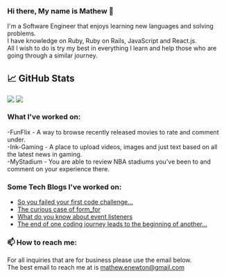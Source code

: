 ### Hi there, My name is Mathew 👋

<!--
**majormatt28/majormatt28** is a ✨ _special_ ✨ repository because its `README.md` (this file) appears on your GitHub profile.

Here are some ideas to get you started:

- 🔭 I’m currently working on ...
- 🌱 I’m currently learning ...
- 👯 I’m looking to collaborate on ...
- 🤔 I’m looking for help with ...
- 💬 Ask me about ...
- 📫 How to reach me: ...
- 😄 Pronouns: ...
- ⚡ Fun fact: ...
-->
I'm a Software Engineer that enjoys learning new languages and solving problems.\
I have knowledge on Ruby, Ruby on Rails, JavaScript and React.js.\
All I wish to do is try my best in everything I learn and help those who are going through a similar journey.

## &#x1f4c8; GitHub Stats

<img align="center" src="https://github-readme-stats.vercel.app/api/top-langs/?username=majormatt28&hide=java,html,tex&title_color=ffffff&text_color=c9cacc&icon_color=2bbc8a&bg_color=1d1f21&langs_count=3" />

<img align="center" src="https://github-readme-stats.vercel.app/api?username=majormatt28&show_icons=true&line_height=27&count_private=true&title_color=ffffff&text_color=c9cacc&icon_color=2bbc8a&bg_color=1d1f21" />

### What I've worked on:
-FunFlix - A way to browse recently released movies to rate and comment under.\
-Ink-Gaming - A place to upload videos, images and just text based on all the latest news in gaming.\
-MyStadium - You are able to review NBA stadiums you've been to and comment on your experience there.


### Some Tech Blogs I've worked on:

- [So you failed your first code challenge...](https://mathew-enewton.medium.com/so-you-failed-your-first-code-challenge-84cb23007f8b)
- [The curious case of form_for](https://mathew-enewton.medium.com/the-curious-case-of-form-for-64d4ebd46ba1)
- [What do you know about event listeners](https://mathew-enewton.medium.com/what-do-you-know-about-event-listeners-603f5357b172)
- [The end of one coding journey leads to the beginning of another...](https://mathew-enewton.medium.com/the-end-of-one-coding-journey-leads-to-the-beginning-of-another-abe67a89fcf6)

### 📫 How to reach me:
For all inquiries that are for business please use the email below.\
The best email to reach me at is mathew.enewton@gmail.com


